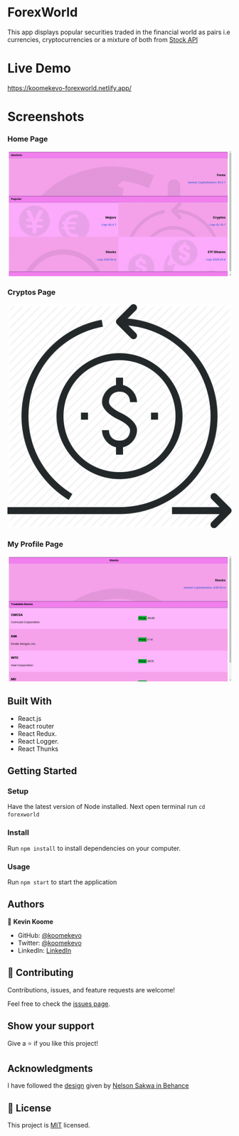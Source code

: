 # ForexWorld

This app displays popular securities traded in the financial world as pairs i.e currencies, cryptocurrencies or a mixture of both from [Stock API](https://financialmodelingprep.com/developer/docs/) 

# Live Demo
https://koomekevo-forexworld.netlify.app/

# Screenshots
### Home Page

![](./src/assets/home.png)

### Cryptos Page

![](./src/assets/crypto.png)

### My Profile Page

![](./src/assets/stock.png)

## Built With

- React.js
- React router
- React Redux.
- React Logger.
- React Thunks

## Getting Started

### Setup

Have the latest version of Node installed. 
Next open terminal run `cd forexworld`

### Install

Run `npm install` to install dependencies on your computer.

### Usage

Run `npm start` to start the application

## Authors

👤 **Kevin Koome**

- GitHub: [@koomekevo](https://github.com/koomekevo)
- Twitter: [@koomekevo](https://twitter.com/koomekevo)
- LinkedIn: [LinkedIn](https://ke.linkedin.com/in/kevin-koome-aab84186)

## 🤝 Contributing

Contributions, issues, and feature requests are welcome!

Feel free to check the [issues page](../../issues/).

## Show your support

Give a ⭐️ if you like this project!

## Acknowledgments

I have followed the [design](https://www.behance.net/gallery/31579789/Ballhead-App-(Free-PSDs)) given by [Nelson Sakwa in Behance](https://www.behance.net/sakwadesignstudio)

## 📝 License

This project is [MIT](./MIT.md) licensed.